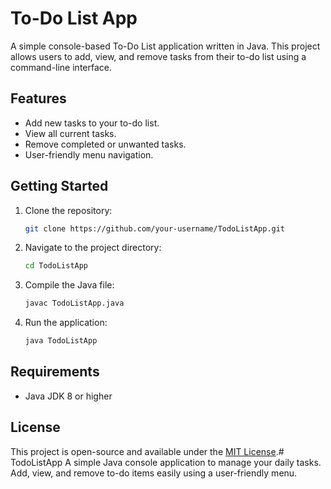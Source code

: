 # To-Do List App

A simple console-based To-Do List application written in Java. This project allows users to add, view, and remove tasks from their to-do list using a command-line interface.

## Features

- Add new tasks to your to-do list.
- View all current tasks.
- Remove completed or unwanted tasks.
- User-friendly menu navigation.

## Getting Started

1. Clone the repository:
   ```sh
   git clone https://github.com/your-username/TodoListApp.git
   ```
2. Navigate to the project directory:
   ```sh
   cd TodoListApp
   ```
3. Compile the Java file:
   ```sh
   javac TodoListApp.java
   ```
4. Run the application:
   ```sh
   java TodoListApp
   ```

## Requirements

- Java JDK 8 or higher

## License

This project is open-source and available under the [MIT License](LICENSE).# TodoListApp
A simple Java console application to manage your daily tasks. Add, view, and remove to-do items easily using a user-friendly menu.

